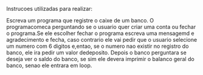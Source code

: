 Instrucoes utilizadas para realizar: 

Escreva um programa que registre o caixe de um banco. O programacomeca perguntando se o usuario quer criar uma conta ou fechar o programa.Se ele escolher fechar o programa escreva uma mensagemd e agradecimento e fecha,
caso contrario ele vai pedir que o usuario selecione um numero com 6 digitos e,entao, se o numero nao existir no registro do banco, ele ira pedir um valor dedeposito. Depois o banco perguntara se deseja ver o saldo do banco, se sim ele
devera imprimir o balanco geral do banco, senao ele entrara em loop.
